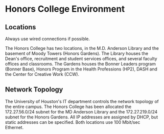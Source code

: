 
# Honors College Environment

## Locations
Always use wired connections if possible.

The Honors College has two locations, in the M.D. Anderson Library and the basement of Moody Towers (Honors Gardens). The Library houses the Dean's office, recruitment and student services offices, and several faculty offices and classrooms. The Gardens houses the Bonner Leaders program (Bonner Base), Honors Program in the Health Professions (HP2), DASH and the Center for Creative Work (CCW).

## Network Topology


The University of Houston's IT department controls the network topology of the entire campus. The Honors College has been allocated the 172.27.56.0/24 subnet for the MD Anderson Library and the 172.27.219.0/24 subnet for the Honors Gardens. All IP addresses are assigned by DHCP, but static addresses can be specified. Both locations use 100 Mbit/sec Ethernet.
